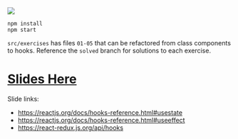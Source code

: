 <img src="https://media.giphy.com/media/26Ff969Ng7ZM8G0JG/giphy.gif" />

```
npm install
npm start
```

`src/exercises` has files `01-05` that can be refactored from class components to hooks. Reference the `solved` branch for solutions to each exercise.

# [Slides Here](https://docs.google.com/presentation/d/1-iZ3cuIz1f5cRwDRR89n8Zpzs91HA9S9LaFGwUFMZ6U/edit#slide=id.gd9394aa7f5_0_0)

Slide links:
- https://reactjs.org/docs/hooks-reference.html#usestate
- https://reactjs.org/docs/hooks-reference.html#useeffect
- https://react-redux.js.org/api/hooks
